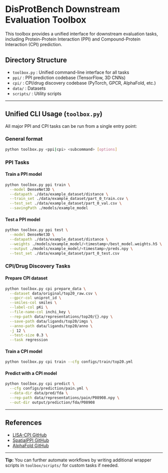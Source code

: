 # DisProtBench Downstream Evaluation Toolbox

This toolbox provides a unified interface for downstream evaluation tasks, including Protein-Protein Interaction (PPI) and Compound-Protein Interaction (CPI) prediction.

## Directory Structure

- `toolbox.py` : Unified command-line interface for all tasks
- `ppi/` : PPI prediction codebase (TensorFlow, 3D CNNs)
- `cpi/` : CPI/drug discovery codebase (PyTorch, GPCR, AlphaFold, etc.)
- `data/` : Datasets
- `scripts/` : Utility scripts

---

## Unified CLI Usage (`toolbox.py`)

All major PPI and CPI tasks can be run from a single entry point:

### General format
```bash
python toolbox.py <ppi|cpi> <subcommand> [options]
```

### PPI Tasks

#### Train a PPI model
```bash
python toolbox.py ppi train \
  --model DenseNet3D \
  --datapath ./data/example_dataset/distance \
  --train_set ./data/example_dataset/part_0_train.csv \
  --test_set ./data/example_dataset/part_0_val.csv \
  --savingPath ./models/example_model
```

#### Test a PPI model
```bash
python toolbox.py ppi test \
  --model DenseNet3D \
  --datapath ./data/example_dataset/distance \
  --weights ./models/example_model/<timestamp>/best_model.weights.h5 \
  --output ./models/example_model/<timestamp>/preds.npy \
  --test_set ./data/example_dataset/part_0_test.csv
```

### CPI/Drug Discovery Tasks

#### Prepare CPI dataset
```bash
python toolbox.py cpi prepare_data \
  --dataset data/original/top20_raw.csv \
  --gpcr-col uniprot_id \
  --smiles-col smiles \
  --label-col pKi \
  --file-name-col inchi_key \
  --rep-path data/representations/top20/{}.npy \
  --save-path data/ligands/top20/imgs \
  --anno-path data/ligands/top20/anno \
  -j 12 \
  --test-size 0.3 \
  --task regression
```

#### Train a CPI model
```bash
python toolbox.py cpi train --cfg configs/train/top20.yml
```

#### Predict with a CPI model
```bash
python toolbox.py cpi predict \
  --cfg configs/prediction/pain.yml \
  --data-dir data/pred/fda \
  --rep-path data/representations/pain/P08908.npy \
  --out-dir output/prediction/fda/P08908
```

---

## References
- [LISA-CPI GitHub](https://github.com/ChengF-Lab/LISA-CPI?tab=readme-ov-file)
- [SpatialPPI GitHub](https://github.com/ohuelab/SpatialPPI/tree/main)
- [AlphaFold GitHub](https://github.com/deepmind/alphafold)

---

**Tip:**
You can further automate workflows by writing additional wrapper scripts in `toolbox/scripts/` for custom tasks if needed. 